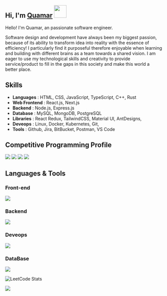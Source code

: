 <h2> Hi, I'm <a href="https://github.com/Tyagiquamar" target="_blank">Quamar</a>
    <img src="https://raw.githubusercontent.com/rubiin/rubiin/master/pikahello.gif" width="40px" height="40px">
</h2>

<p>Hello! I'm Quamar, an passionate software engineer.

Software design and development have always been my biggest passion, because of its ability to transform idea into reality with the essence of efficiency! I particularly find it purposeful therefore enjoyable when learning and building with different brains as a team towards a shared vision. I am eager to use my technological skills and creativity to provide service/product to fill in the gaps in this society and make this world a better place.</p>

## Skills 

- <b>Languages</b> : HTML, CSS, JavaScript, TypeScript, C++, Rust
- <b>Web Frontend</b> : React.js, Next.js
- <b>Backend</b> : Node.js, Express.js
- <b>Database</b> : MySQL, MongoDB, PostgreSQL
- <b>Libraries</b> : React Redux, TailwindCSS, Material UI, AntDesigns,
- <b>Deveops</b> : Linux, Docker, Kubernetes, Git, 
- <b>Tools</b> : Github, Jira, BitBucket, Postman, VS Code

## Competitive Programming Profile
<p align="left">
  <a href = "https://leetcode.com/u/mohdquamartyagi/ "><img src="https://img.shields.io/badge/-Leetcode-%23333?style=for-the-badge&logo=Leetcode&logoColor=yellow" target="_blank"/></a>
  <a href = "https://codeforces.com/profile/infernalshadow0313"><img src="https://img.shields.io/badge/-Codeforces-%23333?style=for-the-badge&logo=codeforceslogoColor=blue" target="_blank"/></a>
     <a href = "https://www.geeksforgeeks.org/user/iamqamartyagi/"><img src="https://img.shields.io/badge/-GeeksForGeeks-%23333?style=for-the-badge&logo=GeeksForGeekslogoColor=green" target="_blank"/></a>
  <a href = "https://www.codechef.com/users/neat_peace_05"><img src="https://img.shields.io/badge/-Codechef-%23333?style=for-the-badge&logo=codechef&logoColor=white" target="_blank"/></a>
 
</p>


## Languages & Tools

<h3 align="left">Front-end</h3>
<p align="left">
  <a href="https://skillicons.dev">
    <img src="https://skillicons.dev/icons?i=css,html,js,ts,react,tailwind,bootstrap" />
  </a>
</p>
<h3 align="left">Backend</h3>
<p align="left">
  <a href="https://skillicons.dev">
    <img src="https://skillicons.dev/icons?i=express,nextjs,nodejs,fastapi" />
  </a>
</p>
<h3 align="left">Deveops</h3>
<p align="left">
  <a href="https://skillicons.dev">
    <img src="https://skillicons.dev/icons?i=docker,kubernetes,git,linux" />
  </a>
</p>
<h3 align="left">DataBase</h3>
<p align="left">
  <a href="https://skillicons.dev">
    <img src="https://skillicons.dev/icons?i=firebase,mongodb,mysql,postgres" />
  </a>
</p>
 <p>
    <img src="https://leetcode.card.workers.dev/mohdquamartyagi?theme=dark&font=baloo&extension=null" alt="LeetCode Stats">
</p>
<img src="https://github-readme-stats.vercel.app/api?username=Tyagiquamar&show_icons=true&theme=merko">



